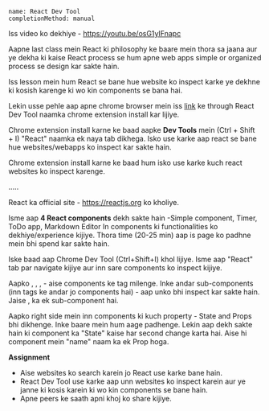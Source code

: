 ```ngMeta
name: React Dev Tool
completionMethod: manual
```

Iss video ko dekhiye - https://youtu.be/osG1yIFnapc

Aapne last class mein React ki philosophy ke baare mein thora sa jaana aur ye dekha ki kaise React process se hum apne web apps simple or organized process se design kar sakte hain.

Iss lesson mein hum React se bane hue website ko inspect karke ye dekhne ki kosish karenge ki wo kin components se bana hai.


Lekin usse pehle aap apne chrome browser mein iss [link](https://chrome.google.com/webstore/detail/react-developer-tools/fmkadmapgofadopljbjfkapdkoienihi?hl=en) ke through React Dev Tool naamka chrome extension install kar lijiye.


Chrome extension install karne ke baad aapke **Dev Tools** mein (Ctrl + Shift + I) "React" naamka ek naya tab dikhega. Isko use karke aap react se bane hue websites/webapps ko inspect kar sakte hain.

Chrome extension install karne ke baad hum isko use karke kuch react websites ko inspect karenge.

.....

React ka official site - https://reactjs.org ko kholiye.

Isme aap **4 React components** dekh sakte hain -Simple component,  Timer, ToDo app, Markdown Editor
In components ki functionalities ko dekhiye/experience kijiye. Thora time (20-25 min) aap is page ko padhne mein bhi spend kar sakte hain.


Iske baad aap Chrome Dev Tool (Ctrl+Shift+I) khol lijiye. Isme aap "React" tab par navigate kijiye aur inn sare components ko inspect kijiye.

Aapko <HelloMessage>, <Timer>, <ToDoApp>, <MarkdownEditor> - aise components ke tag milenge.
Inke andar sub-components (inn tags ke andar jo components hai) - aap unko bhi inspect kar sakte hain. Jaise <ToDoList> , <ToDoApp> ka ek sub-component hai.

Aapko right side mein inn components ki kuch property - State and Props bhi dikhenge. Inke baare mein hum aage padhenge. Lekin aap dekh sakte hain ki <Timer> component ka "State" kaise har second change karta hai. Aise hi <HelloMessage> component mein "name" naam ka ek Prop hoga.


**Assignment**
- Aise websites ko search karein jo React use karke bane hain.
- React Dev Tool use karke aap unn websites ko inspect karein aur ye janne ki kosis karein ki wo kin components se bane hain.
- Apne peers ke saath apni khoj ko share kijiye.


